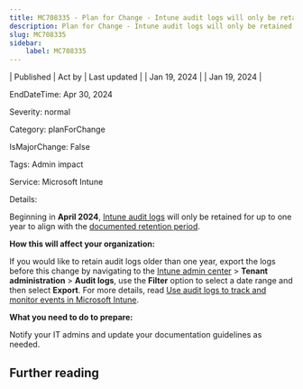 ```yaml
---
title: MC708335 - Plan for Change - Intune audit logs will only be retained for one year
description: Plan for Change - Intune audit logs will only be retained for one year
slug: MC708335
sidebar:
    label: MC708335
---
```



| Published | Act by | Last updated |
| Jan 19, 2024 |  | Jan 19, 2024 |

EndDateTime: Apr 30, 2024

Severity: normal

Category: planForChange

IsMajorChange: False

Tags: Admin impact

Service: Microsoft Intune

Details: 

<p>Beginning in <b>April 2024</b>, <a href="https://learn.microsoft.com/mem/intune/fundamentals/monitor-audit-logs" target="_blank">Intune audit logs</a> will only be retained for up to one year to align with the <a href="https://learn.microsoft.com/mem/intune/protect/privacy-data-store-process" target="_blank">documented retention period</a>.</p><p><b>How this will affect your organization:</b></p><p>If you would like to retain audit logs older than one year, export the logs before this change by navigating to the <a href="https://intune.microsoft.com" target="_blank">Intune admin center</a> &gt; <b>Tenant administration</b> &gt; <b>Audit logs</b>, use the <b>Filter</b> option to select a date range and then select <b>Export</b>. For more details, read <a href="https://learn.microsoft.com/mem/intune/fundamentals/monitor-audit-logs" target="_blank">Use audit logs to track and monitor events in Microsoft Intune</a>.</p><p><b>What you need to do to prepare:</b></p><p>Notify your IT admins and update your documentation guidelines as needed.</p>

## Further reading
